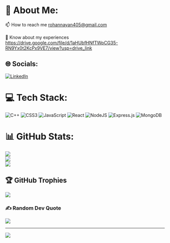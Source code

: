 # 💫 About Me:
📫 How to reach me rohannayan405@gmail.com<br><br>📄 Know about my experiences 
https://drive.google.com/file/d/1aHUbfHNfTWpCG35-RN9Yx0t2KcPx9VE7/view?usp=drive_link


## 🌐 Socials:
[![LinkedIn](https://img.shields.io/badge/LinkedIn-%230077B5.svg?logo=linkedin&logoColor=white)](https://linkedin.com/in/rohan-nayan-83b7b1220/) 

# 💻 Tech Stack:
![C++](https://img.shields.io/badge/c++-%2300599C.svg?style=for-the-badge&logo=c%2B%2B&logoColor=white) ![CSS3](https://img.shields.io/badge/css3-%231572B6.svg?style=for-the-badge&logo=css3&logoColor=white) ![JavaScript](https://img.shields.io/badge/javascript-%23323330.svg?style=for-the-badge&logo=javascript&logoColor=%23F7DF1E) ![React](https://img.shields.io/badge/react-%2320232a.svg?style=for-the-badge&logo=react&logoColor=%2361DAFB) ![NodeJS](https://img.shields.io/badge/node.js-6DA55F?style=for-the-badge&logo=node.js&logoColor=white) ![Express.js](https://img.shields.io/badge/express.js-%23404d59.svg?style=for-the-badge&logo=express&logoColor=%2361DAFB) ![MongoDB](https://img.shields.io/badge/MongoDB-%234ea94b.svg?style=for-the-badge&logo=mongodb&logoColor=white)
# 📊 GitHub Stats:
![](https://github-readme-stats.vercel.app/api?username=R0hanNayan&theme=dark&hide_border=false&include_all_commits=true&count_private=true)<br/>
![](https://github-readme-streak-stats.herokuapp.com/?user=R0hanNayan&theme=dark&hide_border=false)<br/>
![](https://github-readme-stats.vercel.app/api/top-langs/?username=R0hanNayan&theme=dark&hide_border=false&include_all_commits=true&count_private=true&layout=compact)

## 🏆 GitHub Trophies
![](https://github-profile-trophy.vercel.app/?username=R0hanNayan&theme=radical&no-frame=false&no-bg=true&margin-w=4)

### ✍️ Random Dev Quote
![](https://quotes-github-readme.vercel.app/api?type=horizontal&theme=radical)

---
[![](https://visitcount.itsvg.in/api?id=R0hanNayan&icon=0&color=0)](https://visitcount.itsvg.in)

<!-- Proudly created with GPRM ( https://gprm.itsvg.in ) -->
